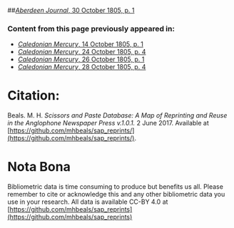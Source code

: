 ##[*Aberdeen Journal*, 30 October 1805, p. 1](https://mhbeals.github.io/sap_html/Aberdeen-Journal/Aberdeen-Journal-30-October-1805-p-1)

### Content from this page previously appeared in:
+ [*Caledonian Mercury*, 14 October 1805, p. 1](https://mhbeals.github.io/sap_html/Caledonian-Mercury/Caledonian-Mercury-14-October-1805-p-1)
+ [*Caledonian Mercury*, 24 October 1805, p. 4](https://mhbeals.github.io/sap_html/Caledonian-Mercury/Caledonian-Mercury-24-October-1805-p-4)
+ [*Caledonian Mercury*, 26 October 1805, p. 1](https://mhbeals.github.io/sap_html/Caledonian-Mercury/Caledonian-Mercury-26-October-1805-p-1)
+ [*Caledonian Mercury*, 28 October 1805, p. 4](https://mhbeals.github.io/sap_html/Caledonian-Mercury/Caledonian-Mercury-28-October-1805-p-4)
                    
# Citation: 

Beals. M. H. *Scissors and Paste Database: A Map of Reprinting and Reuse in the Anglophone Newspaper Press v.1.0.1.* 2 June 2017. Available at [https://github.com/mhbeals/sap_reprints/](https://github.com/mhbeals/sap_reprints/). 
                    
# Nota Bona

Bibliometric data is time consuming to produce but benefits us all. Please remember to cite or acknowledge this and any other bibliometric data you use in your research. All data is available CC-BY 4.0 at [https://github.com/mhbeals/sap_reprints](https://github.com/mhbeals/sap_reprints)